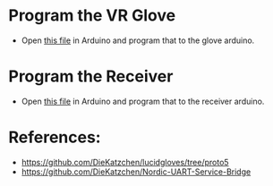 # Program the VR Glove
* Open [this file](https://github.com/TjadenWright/VR-Glove/tree/main/Software/VR%20Glove%20-%20LucidVR/lucidgloves-firmware/lucidgloves-firmware.ino) in Arduino and program that to the glove arduino.

# Program the Receiver 
* Open [this file](https://github.com/TjadenWright/VR-Glove/tree/main/Software/Receiver%20-%20Uart%20bridge/UART_bridge/UART_bridge.ino) in Arduino and program that to the receiver arduino.

# References:
* https://github.com/DieKatzchen/lucidgloves/tree/proto5
* https://github.com/DieKatzchen/Nordic-UART-Service-Bridge

